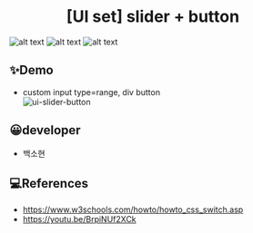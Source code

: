 # <center> [UI set] slider + button </center>

![alt text](https://img.shields.io/badge/-HTML5-blue?style=flat-square&logo=HTML5&logoColor=white)
![alt text](https://img.shields.io/badge/-CSS3-lightgrey?style=flat-square&logo=CSS3&logoColor=white)
![alt text](https://img.shields.io/badge/-javascript-blue?style=flat-square&logo=javascript&logoColor=white)

## ✨Demo
* custom input type=range, div button  
![ui-slider-button](https://user-images.githubusercontent.com/55051191/104836052-3899db00-58ee-11eb-87a0-a4f255d457e4.gif)


## 😀developer
* 백소현

## 💻References
* https://www.w3schools.com/howto/howto_css_switch.asp  
* https://youtu.be/BrpiNUf2XCk
